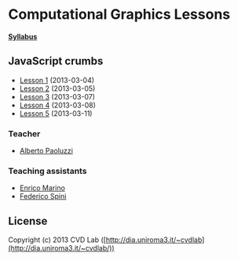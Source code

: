 # Computational Graphics Lessons

#### [Syllabus](https://github.com/cvdlab-cg/lessons/blob/master/syllabus/readme.md)

## JavaScript crumbs

* [Lesson 1](lessons/lesson01/readme.md) (2013-03-04)
* [Lesson 2](lessons/lesson02/readme.md) (2013-03-05)
* [Lesson 3](lessons/lesson03/readme.md) (2013-03-07)
* [Lesson 4](lessons/lesson04/readme.md) (2013-03-08)
* [Lesson 5](lessons/lesson05/lesson05.pdf) (2013-03-11)

### Teacher

- [Alberto Paoluzzi](http://paoluzzi.dia.uniroma3.it/)

### Teaching assistants

- [Enrico Marino](http://onirame.com)
- [Federico Spini](http://federicspini.com)

## License

Copyright (c) 2013 CVD Lab ([http://dia.uniroma3.it/~cvdlab](http://dia.uniroma3.it/~cvdlab/))